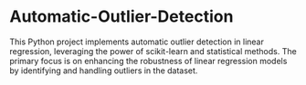 # Automatic-Outlier-Detection
This Python project implements automatic outlier detection in linear regression, leveraging the power of scikit-learn and statistical methods. The primary focus is on enhancing the robustness of linear regression models by identifying and handling outliers in the dataset.
